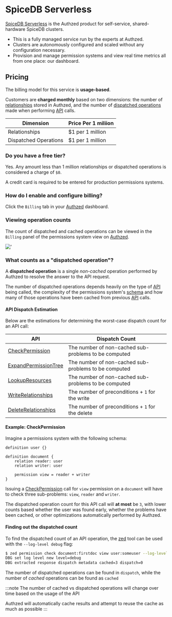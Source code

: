# SpiceDB Serverless

[SpiceDB Serverless] is the Authzed product for self-service, shared-hardware SpiceDB clusters.

- This is a fully managed service run by the experts at Authzed.
- Clusters are autonomously configured and scaled without any configuration necessary.
- Provision and manage permission systems and view real time metrics all from one place: our dashboard.

[SpiceDB Serverless]: https://app.authzed.com/?utm_source=docs&utm_content=spicedb+serverless

## Pricing

The billing model for this service is **usage-based**.

Customers are **charged monthly** based on two dimensions: the number of [relationships] stored in Authzed, and the number of [dispatched operations] made when performing [API] calls.

[relationships]: /reference/glossary#relationship
[dispatched operations]: #what-counts-as-a-dispatched-operation
[API]: /reference/api
[Authzed]: https://app.authzed.com

| Dimension             | Price Per 1 miliion |
|-----------------------|---------------------|
| Relationships         | $1 per 1 million    |
| Dispatched Operations | $1 per 1 million    |

### Do you have a free tier?

Yes. Any amount less than 1 million relationships or dispatched operations is considered a charge of `$0`.

A credit card is required to be entered for production permissions systems.

### How do I enable and configure billing?

Click the `Billing` tab in your [Authzed] dashboard.

### Viewing operation counts

The count of dispatched and cached operations can be viewed in the `Billing` panel of the permissions system view on [Authzed].

!['](/img/billing-metrics.png)

### What counts as a "dispatched operation"?

A **dispatched operation** is a single *non-cached* operation performed by Authzed to resolve the answer to the API request.

The number of dispatched operations depends heavily on the type of [API] being called, the complexity of the permissions system's [schema] and how many of those operations have been cached from previous [API] calls.

[schema]: /guides/schema

#### API Dispatch Estimation

Below are the estimations for determining the worst-case dispatch count for an API call:

| API                    | Dispatch Count                                      |
|------------------------|-----------------------------------------------------|
| [CheckPermission]      | The number of non-cached sub-problems to be computed |
| [ExpandPermissionTree] | The number of non-cached sub-problems to be computed |
| [LookupResources]      | The number of non-cached sub-problems to be computed |
| [WriteRelationships]   | The number of preconditions + `1` for the write     |
| [DeleteRelationships]  | The number of preconditions + `1` for the delete    |

[CheckPermission]: https://buf.build/authzed/api/docs/main:authzed.api.v1#CheckPermission
[ExpandPermissionTree]: https://buf.build/authzed/api/docs/main:authzed.api.v1#ExpandPermissionTree
[LookupResources]: https://buf.build/authzed/api/docs/main:authzed.api.v1#LookupResources
[WriteRelationships]: https://buf.build/authzed/api/docs/main:authzed.api.v1#WriteRelationships
[DeleteRelationships]: https://buf.build/authzed/api/docs/main:authzed.api.v1#DeleteRelationships

#### Example: CheckPermission

Imagine a permissions system with the following schema:

```zed
definition user {}

definition document {
    relation reader: user
    relation writer: user

    permission view = reader + writer
}
```

Issuing a [CheckPermission] call for `view` permission on a `document` will have to check three sub-problems: `view`, `reader` and `writer`.

The dispatched operation count for this API call will **at most** be `3`, with lower counts based whether the user was found early, whether the problems have been cached, or other optimizations automatically performed by Authzed.

#### Finding out the dispatched count

To find the dispatched count of an API operation, the [zed] tool can be used with the `--log-level debug` flag:

```sh
$ zed permission check document:firstdoc view user:someuser --log-level debug
DBG set log level new level=debug
DBG extracted response dispatch metadata cached=3 dispatch=0
```

The number of dispatched operations can be found in `dispatch`, while the number of *cached* operations can be found as `cached`

:::note
The number of cached vs dispatched operations will change over time based on the usage of the API

Authzed will automatically cache results and attempt to reuse the cache as much as possible
:::

[zed]: https://github.com/authzed/zed
